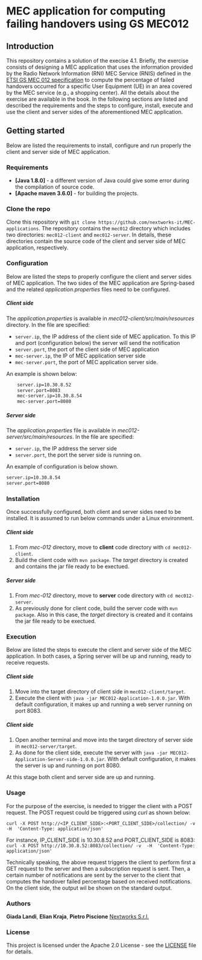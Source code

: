 # MEC application for computing failing handovers using GS MEC012 
## Introduction
This repository contains a solution of the execise 4.1. Briefly, the exercise consists of designing a MEC application that uses the information provided by the Radio Network Information (RNI) MEC Service (RNIS) defined in the [ETSI GS MEC 012 specification](https://www.etsi.org/deliver/etsi_gs/MEC/001_099/012/02.01.01_60/gs_mec012v020101p.pdf)  to compute the percentage of failed handovers occurred for a specific User Equipment (UE) in an area covered by the MEC service (e.g., a shopping center). All the details about the exercise are available in the book.
In the following sections are listed and described the requirements and the steps to configure, install, execute and use the client and server sides of the aforementioned MEC application. 

## Getting started
Below are listed the requirements to install, configure and run properly the client and server side of MEC application.

### Requirements
* **[Java 1.8.0]** -  a different version of Java could give some error during the compilation of source code. 
* **[Apache maven 3.6.0]** -  for building the projects.

### Clone the repo
 Clone this repository with `git clone https://github.com/nextworks-it/MEC-applications`.
 The repository contains the `mec012` directory which includes two directories: `mec012-client`  and `mec012-server`. In details, these directories contain the source code of the client and server side of MEC application, respectively.

### Configuration
Below are listed the steps to properly configure the client and server sides of MEC application. The two sides of the MEC application are Spring-based and the related *application.properties* files need to be configured. 

##### Client side
The *application.properties*  is available in *mec012-client/src/main/resources* directory. In the file are specified:
* ```server.ip```, the IP address of the client side of MEC application. To this IP and port (configuration below) the server will send the notification
* ```server.port```, the port of the client side of MEC application
* ```mec-server.ip```, the IP of MEC application server side
* ```mec-server.port```, the port of MEC application server side. 

An example is shown below:
    
    
``` diff
    server.ip=10.30.8.52
    server.port=8083
    mec-server.ip=10.30.8.54
    mec-server.port=8080
```

##### Server side    
The *application.properties* file is available in *mec012-server/src/main/resources*. In the file are specified: 
* ```server.ip```, the IP address the server side
* ```server.port```, the port the server side is running on.
    
An example of configuration is below shown.

```diff
server.ip=10.30.8.54
server.port=8080
```    

### Installation
Once successfully configured, both client and server sides need to be installed.  It is assumed to run below commands under a Linux environment. 

##### Client side
1. From *mec-012* directory, move to **client** code directory with `cd mec012-client`.
2. Build the client code with `mvn package`. The *target* directory is created and contains the jar file ready to be exectued.

##### Server side
1. From *mec-012* directory, move to **server** code directory with `cd mec012-server`.
2. As previously done for client code, build the server code with `mvn package`. Also in this case, the *target* directory is created and it contains the jar file ready to be exectued.


### Execution
Below are listed the steps to execute the client and server side of the MEC application. In both cases, a Spring server will be up and running, ready to receive requests. 

##### Client side
1. Move into the target directory of client side in `mec012-client/target`. 
2. Execute the client with `java -jar MEC012-Application-1.0.0.jar`. With default configuration, it makes up and running a web server running on port 8083. 

##### Client side
1. Open another terminal and move into the target directory of server side in `mec012-server/target`. 
2. As done for the client side, execute the server with `java -jar MEC012-Application-Server-side-1.0.0.jar`. With default configuration, it makes the server is up and running on port 8080.

At this stage both client and server side are up and running.

### Usage
For the purpose of the exercise, is needed to trigger the client with a POST request. The POST request could be triggered using *curl* as shown below:

`curl -X POST http://<IP_CLIENT_SIDE>:<PORT_CLIENT_SIDE>/collection/ -v  -H  'Content-Type: application/json'`

For instance, IP_CLIENT_SIDE is 10.30.8.52 and PORT_CLIENT_SIDE is 8083:
`curl -X POST http://10.30.8.52:8083/collection/ -v  -H  'Content-Type: application/json'`

Technically speaking, the above request triggers the client to perform first a GET request to the server and then a subscription request is sent. Then, a certain number of notifications are sent by the server to the client that computes the handover failed percentage based on received notifications. On the client side, the output wil be shown on the standard output.

### Authors  
**Giada Landi**, **Elian Kraja**, **Pietro Piscione**  [Nextworks S.r.l.](http://www.nextworks.it)

### License
This project is licensed under the Apache 2.0 License - see the [LICENSE](https://github.com/nextworks-it/MEC-applications/blob/master/LICENSE) file for details.



